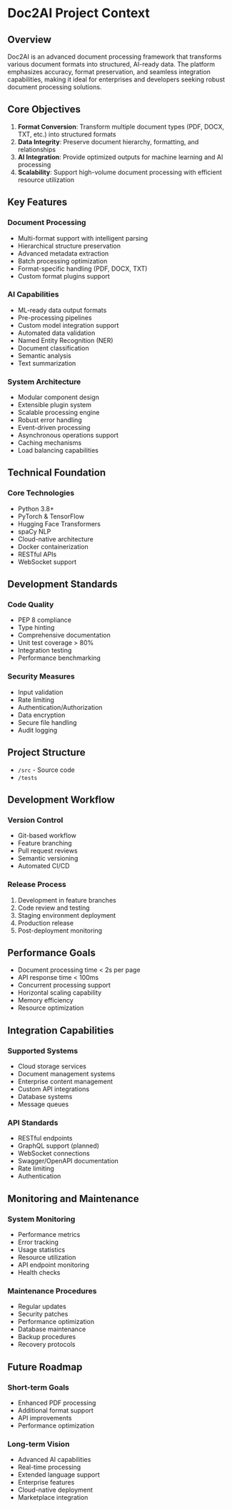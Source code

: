 # Doc2AI Project Context

## Overview
Doc2AI is an advanced document processing framework that transforms various document formats into structured, AI-ready data. The platform emphasizes accuracy, format preservation, and seamless integration capabilities, making it ideal for enterprises and developers seeking robust document processing solutions.

## Core Objectives
1. **Format Conversion**: Transform multiple document types (PDF, DOCX, TXT, etc.) into structured formats
2. **Data Integrity**: Preserve document hierarchy, formatting, and relationships
3. **AI Integration**: Provide optimized outputs for machine learning and AI processing
4. **Scalability**: Support high-volume document processing with efficient resource utilization

## Key Features
### Document Processing
- Multi-format support with intelligent parsing
- Hierarchical structure preservation
- Advanced metadata extraction
- Batch processing optimization
- Format-specific handling (PDF, DOCX, TXT)
- Custom format plugins support

### AI Capabilities
- ML-ready data output formats
- Pre-processing pipelines
- Custom model integration support
- Automated data validation
- Named Entity Recognition (NER)
- Document classification
- Semantic analysis
- Text summarization

### System Architecture
- Modular component design
- Extensible plugin system
- Scalable processing engine
- Robust error handling
- Event-driven processing
- Asynchronous operations support
- Caching mechanisms
- Load balancing capabilities

## Technical Foundation
### Core Technologies
- Python 3.8+
- PyTorch & TensorFlow
- Hugging Face Transformers
- spaCy NLP
- Cloud-native architecture
- Docker containerization
- RESTful APIs
- WebSocket support

## Development Standards
### Code Quality
- PEP 8 compliance
- Type hinting
- Comprehensive documentation
- Unit test coverage > 80%
- Integration testing
- Performance benchmarking

### Security Measures
- Input validation
- Rate limiting
- Authentication/Authorization
- Data encryption
- Secure file handling
- Audit logging

## Project Structure
- `/src` - Source code
- `/tests`

## Development Workflow
### Version Control
- Git-based workflow
- Feature branching
- Pull request reviews
- Semantic versioning
- Automated CI/CD

### Release Process
1. Development in feature branches
2. Code review and testing
3. Staging environment deployment
4. Production release
5. Post-deployment monitoring

## Performance Goals
- Document processing time < 2s per page
- API response time < 100ms
- Concurrent processing support
- Horizontal scaling capability
- Memory efficiency
- Resource optimization

## Integration Capabilities
### Supported Systems
- Cloud storage services
- Document management systems
- Enterprise content management
- Custom API integrations
- Database systems
- Message queues

### API Standards
- RESTful endpoints
- GraphQL support (planned)
- WebSocket connections
- Swagger/OpenAPI documentation
- Rate limiting
- Authentication

## Monitoring and Maintenance
### System Monitoring
- Performance metrics
- Error tracking
- Usage statistics
- Resource utilization
- API endpoint monitoring
- Health checks

### Maintenance Procedures
- Regular updates
- Security patches
- Performance optimization
- Database maintenance
- Backup procedures
- Recovery protocols

## Future Roadmap
### Short-term Goals
- Enhanced PDF processing
- Additional format support
- API improvements
- Performance optimization

### Long-term Vision
- Advanced AI capabilities
- Real-time processing
- Extended language support
- Enterprise features
- Cloud-native deployment
- Marketplace integration